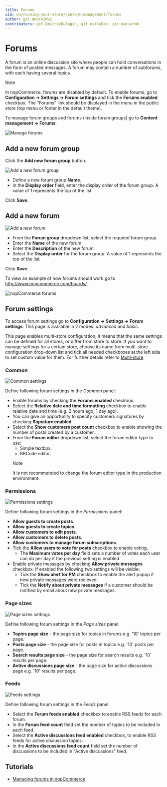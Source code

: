 ```yaml
---
title: Forums
uid: en/running-your-store/content-management/forums
author: git.AndreiMaz
contributors: git.DmitriyKulagin, git.exileDev, git.mariannk
---
```


# Forums

A forum is an online discussion site where people can hold conversations in the form of posted messages. A forum may contain a number of subforums, with each having several topics.

> [!NOTE]
> 
> In nopCommerce, forums are disabled by default. To enable forums, go to **Configuration → Settings → Forum settings** and tick the **Forums enabled** checkbox. The "Forums" link should be displayed in the menu in the public store (top menu or footer in the default theme).

To manage forum groups and forums (inside forum groups) go to **Content management → Forums**.

![Manage forums](_static/forums/list.jpg)

## Add a new forum group

Click the **Add new forum group** button.

![Add a new forum group](_static/forums/forums2.png)

- Define a new forum group **Name**.
- In the **Display order** field, enter the display order of the forum group. A value of 1 represents the top of the list

Click **Save**.

## Add a new forum

![Add a new forum](_static/forums/forums3.png)

- From the **Forum group** dropdown list, select the required forum group.
- Enter the **Name** of the new forum.
- Enter the **Description** of the new forum.
- Select the **Display order** for the forum group. A value of 1 represents the top of the list

Click **Save**.

To view an example of how forums should work go to <http://www.nopcommerce.com/boards/>.

![nopCommerce forums](_static/forums/example.jpg)

## Forum settings

To access forum settings go to **Configuration → Settings → Forum settings**. This page is available in 2 modes: *advanced* and *basic*.

This page enables multi-store configuration, it means that the same settings can be defined for all stores, or differ from store to store. If you want to manage settings for a certain store, choose its name from multi-store configuration drop-down list and tick all needed checkboxes at the left side to set custom value for them. For further details refer to [Multi-store](xref:en/getting-started/advanced-configuration/multi-store).

### Common
![Common settings](_static/forums/common.jpg)

Define following forum settings in the *Common* panel:
- Enable forums by checking the **Forums enabled** checkbox.
- Select the **Relative date and time formatting** checkbox to enable relative date and time (e.g. 2 hours ago, 1 day ago).
- You can give an opportunity to specify customers signatures by checking **Signature enabled**.
- Select the **Show customers post count** checkbox to enable showing the number of posts created by a customer.
- From the **Forum editor** dropdown list, select the forum editor type to use:
  - Simple textbox.
  - BBCode editor.
  > [!NOTE]
  > 
  > It is not recommended to change the forum editor type in the production environment.

### Permissions
![Permissions settings](_static/forums/permissions.jpg)

Define following forum settings in the *Permissions* panel:
- **Allow guests to create posts**.
- **Allow guests to create topics**.
- **Allow customers to edit posts**.
- **Allow customers to delete posts**.
- **Allow customers to manage forum subscriptions**.
- Tick the **Allow users to vote for posts** checkbox to enable voting.
  - The **Maximum votes per day** field sets a number of votes each user can do per day if the previous setting is enabled.
- Enable private messages by checking **Allow private messages** checkbox. If enabled the following two settings will be visible:
  - Tick the **Show alert for PM** checkbox to enable the alert popup if new private messages were recieved.
  - Tick the **Notify about private messages** if a customer should be notified by email about new private messages.

### Page sizes
![Page sizes settings](_static/forums/page-sizes.jpg)

Define following forum settings in the *Page sizes* panel:
- **Topics page size** - the page size for topics in forums e.g. '10' topics per page.
- **Posts page size** - the page size for posts in topics e.g. '10' posts per page.
- **Search results page size** - the page size for search results e.g. '10' results per page.
- **Active discussions page size** - the page size for active discussions page e.g. '10' results per page.

### Feeds
![Feeds settings](_static/forums/feeds.jpg)

Define following forum settings in the *Feeds* panel:
- Select the **Forum feeds enabled** checkbox to enable RSS feeds for each forum.
- In the **Forum feed count** field set the number of topics to be included in each feed.
- Select the **Active discussions feed enabled** checkbox, to enable RSS feeds for active discussion topics.
- In the **Active discussions feed count** field set the number of discussions to be included in "Active discussions" feed.

## Tutorials

- [Managing forums in nopCommerce](https://www.youtube.com/watch?v=wW2QvC4WA_8)